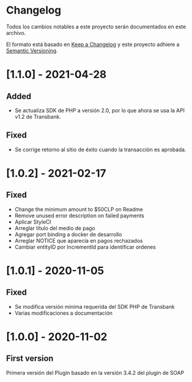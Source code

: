 # Changelog
Todos los cambios notables a este proyecto serán documentados en este archivo.

El formato está basado en [Keep a Changelog](http://keepachangelog.com/en/1.0.0/)
y este proyecto adhiere a [Semantic Versioning](http://semver.org/spec/v2.0.0.html).


# [1.1.0] - 2021-04-28
## Added 
- Se actualiza SDK de PHP a versión 2.0, por lo que ahora se usa la API v1.2 de Transbank.

## Fixed
- Se corrige retorno al sitio de éxito cuando la transacción es aprobada.

# [1.0.2] - 2021-02-17
## Fixed
- Change the minimum amount to $50CLP on Readme 
- Remove unused error description on failed payments
- Aplicar StyleCI
- Arreglar título del medio de pago
- Agregar port binding a docker de desarrollo
- Arreglar NOTICE que aparecía en pagos rechazados
- Cambiar entityID por IncrementId para identificar ordenes


# [1.0.1] - 2020-11-05
## Fixed
- Se modifica versión minima requerida del SDK PHP de Transbank
- Varias modificaciones a documentación

# [1.0.0] - 2020-11-02
## First version
Primera versión del Plugin basado en la versión 3.4.2 del plugin de SOAP
